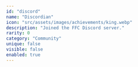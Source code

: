 ```yaml
---
id: "discord"
name: "Discordian"
icon: "src/assets/images/achievements/king.webp"
description: "Joined the FFC Discord server."
rarity: 0
category: "Community"
unique: false
visible: false
enabled: true
---
```

